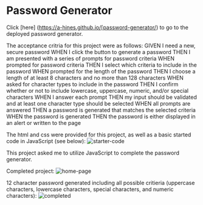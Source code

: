 # Password Generator 
Click [here] (https://a-hines.github.io/[password-generator/) to go to the deployed password generator. 


The acceptance critria for this project were as follows: 
GIVEN I need a new, secure password
WHEN I click the button to generate a password
THEN I am presented with a series of prompts for password criteria
WHEN prompted for password criteria
THEN I select which criteria to include in the password
WHEN prompted for the length of the password
THEN I choose a length of at least 8 characters and no more than 128 characters
WHEN asked for character types to include in the password
THEN I confirm whether or not to include lowercase, uppercase, numeric, and/or special characters
WHEN I answer each prompt
THEN my input should be validated and at least one character type should be selected
WHEN all prompts are answered
THEN a password is generated that matches the selected criteria
WHEN the password is generated
THEN the password is either displayed in an alert or written to the page

The html and css were provided for this project, as well as a basic started code in JavaScript (see below):
![starter-code](https://user-images.githubusercontent.com/99751726/192152308-06743f7f-5cbb-49f1-bed7-563a30fc8591.jpg)

This project asked me to utilize JavaScript to complete the password generator. 

Completed project:
![home-page](https://user-images.githubusercontent.com/99751726/192152356-74b7e398-c3d0-4fee-b731-f8befc189b4e.jpg)

12 character password generated including all possible critieria (uppercase characters, lowercase characters, special characters, and numeric characters):
![completed](https://user-images.githubusercontent.com/99751726/192152412-2cabad01-b4fe-41a6-a899-590dd8e42188.jpg)
